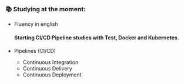 ### 📚 Studying at the moment:
<ul>
<li>Fluency in english</li>

#### Starting CI/CD Pipeline studies with Test, Docker and Kubernetes.

<li>Pipelines (CI/CD)</li>
<ul>
  <li>Continuous Integration</li>
  <li>Continuous Delivery</li>
  <li>Continuous Deployment</li>
</ul>
</ul>

<!--
**BrendoLima/BrendoLima** is a ✨ _special_ ✨ repository because its `README.md` (this file) appears on your GitHub profile.

Here are some ideas to get you started:

- 🔭 I’m currently working on ...
- 🌱 I’m currently learning ...
- 👯 I’m looking to collaborate on ...
- 🤔 I’m looking for help with ...
- 💬 Ask me about ...
- 📫 How to reach me: ...
- 😄 Pronouns: ...
- ⚡ Fun fact: ...
-->
